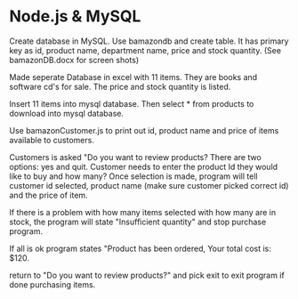 # Node.js & MySQL
Create database in MySQL. Use bamazondb and create table. It has primary key as id, product name, department name, price and stock quantity.
(See bamazonDB.docx for screen shots)

Made seperate Database in excel with 11 items.
They are books and software cd's for sale. The price and stock quantity is listed.

Insert 11 items into mysql database. Then select * from products to download into mysql database.

Use bamazonCustomer.js to print out id, product name and price of items available to customers.

Customers is asked "Do you want to review products? There are two options: yes and quit.
Customer needs to enter the product Id they would like to buy and how many?
Once selection is made, program will tell customer id selected, product name (make sure customer picked correct id) and the price of item.

If there is a problem with how many items selected with how many are in stock, the program will state "Insufficient quantity" and stop purchase program.

If all is ok program states "Product has been ordered, Your total cost is: $120.

return to "Do you want to review products?" and pick exit to exit program if done purchasing items.




